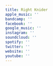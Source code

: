 ```yaml
---
title: Right Knider
apple_music: ''
bandcamp: ''
facebook: ''
google_music: ''
instagram: ''
soundcloud: ''
spotify: ''
twitter: ''
website: ''
youtube: ''
---
```

